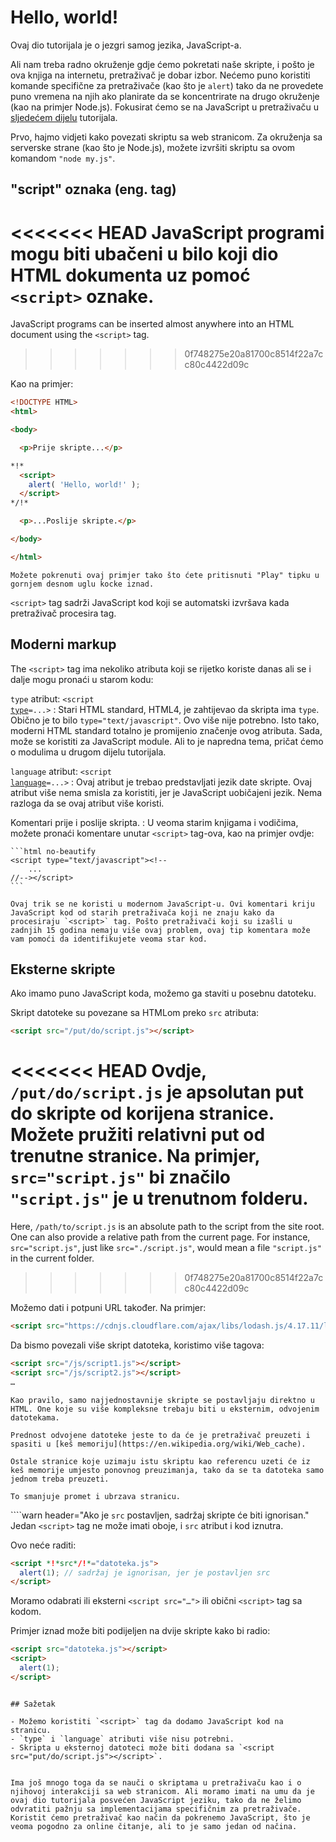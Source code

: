 # Hello, world!

Ovaj dio tutorijala je o jezgri samog jezika, JavaScript-a.

Ali nam treba radno okruženje gdje ćemo pokretati naše skripte, i pošto je ova knjiga na internetu, pretraživač je dobar izbor. Nećemo puno koristiti komande specifične za pretraživače (kao što je `alert`) tako da ne provedete puno vremena na njih ako planirate da se koncentrirate na drugo okruženje (kao na primjer Node.js). Fokusirat ćemo se na JavaScript u pretraživaču u [sljedećem dijelu](/ui) tutorijala.

Prvo, hajmo vidjeti kako povezati skriptu sa web stranicom. Za okruženja sa serverske strane (kao što je Node.js), možete izvršiti skriptu sa ovom komandom `"node my.js"`.


## "script" oznaka (eng. tag)

<<<<<<< HEAD
JavaScript programi mogu biti ubačeni u bilo koji dio HTML dokumenta uz pomoć `<script>` oznake.
=======
JavaScript programs can be inserted almost anywhere into an HTML document using the `<script>` tag.
>>>>>>> 0f748275e20a81700c8514f22a7cc80c4422d09c

Kao na primjer:

```html run height=100
<!DOCTYPE HTML>
<html>

<body>

  <p>Prije skripte...</p>

*!*
  <script>
    alert( 'Hello, world!' );
  </script>
*/!*

  <p>...Poslije skripte.</p>

</body>

</html>
```

```online
Možete pokrenuti ovaj primjer tako što ćete pritisnuti "Play" tipku u gornjem desnom uglu kocke iznad.
```

`<script>` tag sadrži JavaScript kod koji se automatski izvršava kada pretraživač procesira tag.


## Moderni markup 

The `<script>` tag ima nekoliko atributa koji se rijetko koriste danas ali se i dalje mogu pronaći u starom kodu:

`type` atribut: <code>&lt;script <u>type</u>=...&gt;</code>
: Stari HTML standard, HTML4, je zahtijevao da skripta ima `type`. Obično je to bilo `type="text/javascript"`. Ovo više nije potrebno. Isto tako, moderni HTML standard totalno je promijenio značenje ovog atributa. Sada, može se koristiti za JavaScript module. Ali to je napredna tema, pričat ćemo o modulima u drugom dijelu tutorijala.

`language` atribut: <code>&lt;script <u>language</u>=...&gt;</code>
: Ovaj atribut je trebao predstavljati jezik date skripte. Ovaj atribut više nema smisla za koristiti, jer je JavaScript uobičajeni jezik. Nema razloga da se ovaj atribut više koristi.

Komentari prije i poslije skripta.
: U veoma starim knjigama i vodičima, možete pronaći komentare unutar `<script>` tag-ova, kao na primjer ovdje:

    ```html no-beautify
    <script type="text/javascript"><!--
        ...
    //--></script>
    ```

    Ovaj trik se ne koristi u modernom JavaScript-u. Ovi komentari kriju JavaScript kod od starih pretraživača koji ne znaju kako da procesiraju `<script>` tag. Pošto pretraživači koji su izašli u zadnjih 15 godina nemaju više ovaj problem, ovaj tip komentara može vam pomoći da identifikujete veoma star kod.


## Eksterne skripte

Ako imamo puno JavaScript koda, možemo ga staviti u posebnu datoteku.

Skript datoteke su povezane sa HTMLom preko `src` atributa:

```html
<script src="/put/do/script.js"></script>
```

<<<<<<< HEAD
Ovdje, `/put/do/script.js` je apsolutan put do skripte od korijena stranice. Možete pružiti relativni put od trenutne stranice. Na primjer, `src="script.js"` bi značilo `"script.js"` je u trenutnom folderu.
=======
Here, `/path/to/script.js` is an absolute path to the script from the site root. One can also provide a relative path from the current page. For instance, `src="script.js"`, just like `src="./script.js"`, would mean a file `"script.js"` in the current folder.
>>>>>>> 0f748275e20a81700c8514f22a7cc80c4422d09c

Možemo dati i potpuni URL također. Na primjer:

```html
<script src="https://cdnjs.cloudflare.com/ajax/libs/lodash.js/4.17.11/lodash.js"></script>
```

Da bismo povezali više skript datoteka, koristimo više tagova:

```html
<script src="/js/script1.js"></script>
<script src="/js/script2.js"></script>
…
```

```smart
Kao pravilo, samo najjednostavnije skripte se postavljaju direktno u HTML. One koje su više kompleksne trebaju biti u eksternim, odvojenim datotekama.

Prednost odvojene datoteke jeste to da će je pretraživač preuzeti i spasiti u [keš memoriju](https://en.wikipedia.org/wiki/Web_cache).

Ostale stranice koje uzimaju istu skriptu kao referencu uzeti će iz keš memorije umjesto ponovnog preuzimanja, tako da se ta datoteka samo jednom treba preuzeti.

To smanjuje promet i ubrzava stranicu.
```

````warn header="Ako je `src` postavljen, sadržaj skripte će biti ignorisan."
Jedan `<script>` tag ne može imati oboje, i `src` atribut i kod iznutra.

Ovo neće raditi:

```html
<script *!*src*/!*="datoteka.js">
  alert(1); // sadržaj je ignorisan, jer je postavljen src
</script>
```

Moramo odabrati ili eksterni `<script src="…">` ili obični `<script>` tag sa kodom.

Primjer iznad može biti podijeljen na dvije skripte kako bi radio:

```html
<script src="datoteka.js"></script>
<script>
  alert(1);
</script>
```
````

## Sažetak

- Možemo koristiti `<script>` tag da dodamo JavaScript kod na stranicu.
- `type` i `language` atributi više nisu potrebni.
- Skripta u eksternoj datoteci može biti dodana sa `<script src="put/do/script.js"></script>`.


Ima još mnogo toga da se nauči o skriptama u pretraživaču kao i o njihovoj interakciji sa web stranicom. Ali moramo imati na umu da je ovaj dio tutorijala posvećen JavaScript jeziku, tako da ne želimo odvratiti pažnju sa implementacijama specifičnim za pretraživače. Koristit ćemo pretraživač kao način da pokrenemo JavaScript, što je veoma pogodno za online čitanje, ali to je samo jedan od načina.
